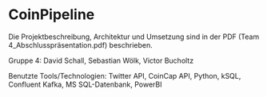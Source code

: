 # CoinPipeline

Die Projektbeschreibung, Architektur und Umsetzung sind in der PDF (Team 4_Abschlusspräsentation.pdf) beschrieben.

Gruppe 4: David Schall, Sebastian Wölk, Victor Bucholtz

Benutzte Tools/Technologien: Twitter API, CoinCap API, Python, kSQL, Confluent Kafka, MS SQL-Datenbank, PowerBI
